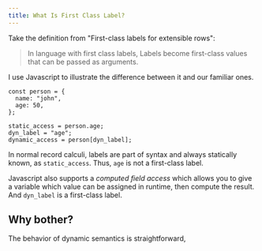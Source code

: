 ```yaml
---
title: What Is First Class Label?
---
```


Take the definition from "First-class labels for extensible rows":

>  In language with first class labels, Labels become first-class values that can be passed as arguments.

I use Javascript to illustrate the difference between it and our familiar ones.

```
const person = {
  name: "john",
  age: 50,
};

static_access = person.age;
dyn_label = "age";
dynamic_access = person[dyn_label];
```

In normal record calculi, labels are part of syntax and always statically known, as `static_access`. Thus, `age` is not a first-class label.

Javascript also supports a *computed field access* which allows you to give a variable which value can be assigned in runtime, then compute the result. And `dyn_label` is a first-class label.

## Why bother?

The behavior of dynamic semantics is straightforward, 
